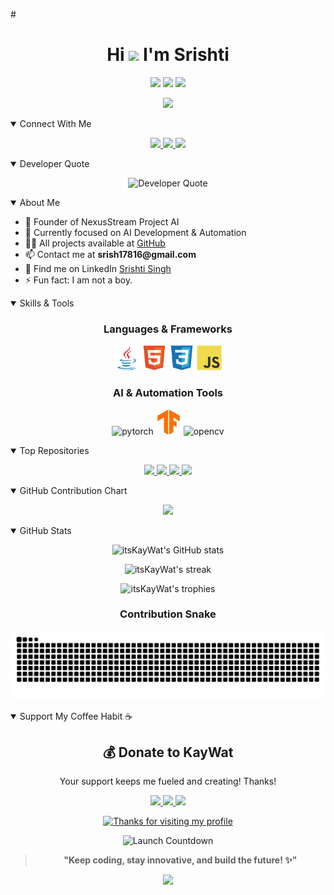 #<h1 align="center">Hi <img src="https://user-images.githubusercontent.com/44104676/173990923-48b66056-0bff-472a-b5bf-faab4146e950.gif" height="40"> I'm Srishti</h1>

<p align="center">
    <img src="https://img.shields.io/badge/Focus-AI%20Development-C2FFC7?style=flat" />
    <img src="https://img.shields.io/badge/Focus-Automation-CB9DF0?style=flat" />
    <img src="https://img.shields.io/badge/Focus-Web%20Development-C2FFC7?style=flat" />
</p>

<p align="center">
    <img src="https://komarev.com/ghpvc/?username=itsKayWat&label=Profile%20Views&color=000000&style=flat&labelColor=C2FFC7" />
</p>

<details open>
<summary>Connect With Me</summary>
<p align="center">
    <a href="https://www.tiktok.com/@ll_kaywat_ll">
        <img src="https://img.shields.io/badge/TikTok-000000?style=for-the-badge&logo=tiktok&logoColor=white" />
    </a>
    <a href="https://www.twitch.tv/xl_kaywat_lx">
        <img src="https://img.shields.io/badge/Twitch-9146FF?style=for-the-badge&logo=twitch&logoColor=white" />
    </a>
    <a href="https://www.fixmyapple.org">
        <img src="https://img.shields.io/badge/FixMyApple-000000?style=for-the-badge&logo=apple&logoColor=white" />
    </a>
</p>
</details>

<details open>
<summary>Developer Quote</summary>
<p align="center">
    <img src="https://readme-typing-svg.demolab.com?font=Fira+Code&duration=3000&pause=2000&color=C2FFC7&center=true&vCenter=true&random=false&width=800&lines=The+people+who+are+crazy+enough+to+think+they+can+change+the+world;are+the+ones+who+do.++-+Steve+Jobs" alt="Developer Quote"/>
</p>
</details>

<details open>
<summary>About Me</summary>
<ul>
<li>🔭 Founder of NexusStream Project AI</li>
<li>🌱 Currently focused on AI Development & Automation</li>
<li>👨‍💻 All projects available at <a href="https://github.com/srishtinsaan">GitHub</a></li>
<li>📫 Contact me at <strong>srish17816@gmail.com</strong></li>
<li>🎥 Find me on LinkedIn <a href="https://www.linkedin.com/in/srishti-singh-001842278/">Srishti Singh</a></li>
<li>⚡ Fun fact: I am not a boy.</li>
</ul>
</details>

<details open>
<summary>Skills & Tools</summary>
<h3 align="center">Languages & Frameworks</h3>
<p align="center">
    <img src="https://raw.githubusercontent.com/devicons/devicon/master/icons/java/java-original.svg" alt="java" width="40" height="40"/>
    <img src="https://raw.githubusercontent.com/devicons/devicon/master/icons/html5/html5-original.svg" alt="html5" width="40" height="40"/>
    <img src="https://raw.githubusercontent.com/devicons/devicon/master/icons/css3/css3-original.svg" alt="css3" width="40" height="40"/>
    <img src="https://raw.githubusercontent.com/devicons/devicon/master/icons/javascript/javascript-original.svg" alt="javascript" width="40" height="40"/>
</p>

<h3 align="center">AI & Automation Tools</h3>
<p align="center">
    <img src="https://www.vectorlogo.zone/logos/pytorch/pytorch-icon.svg" alt="pytorch" width="40" height="40"/>
    <img src="https://raw.githubusercontent.com/devicons/devicon/master/icons/tensorflow/tensorflow-original.svg" alt="tensorflow" width="40" height="40"/>
    <img src="https://www.vectorlogo.zone/logos/opencv/opencv-icon.svg" alt="opencv" width="40" height="40"/>
</p>
</details>

<details open>
<summary>Top Repositories</summary>
<p align="center">
    <a href="https://github.com/itsKayWat/ChatGPT-Recipe_Studio">
        <img src="https://github-readme-stats.vercel.app/api/pin/?username=itsKayWat&repo=ChatGPT-Recipe_Studio&theme=dark&title_color=C2FFC7&icon_color=CB9DF0&text_color=ffffff&bg_color=000000" />
    </a>
    <a href="https://github.com/itsKayWat/GitSwift">
        <img src="https://github-readme-stats.vercel.app/api/pin/?username=itsKayWat&repo=GitSwift&theme=dark&title_color=C2FFC7&icon_color=CB9DF0&text_color=ffffff&bg_color=000000" />
    </a>
    <a href="https://github.com/itsKayWat/Smart_Text_Expander">
        <img src="https://github-readme-stats.vercel.app/api/pin/?username=itsKayWat&repo=Smart_Text_Expander&theme=dark&title_color=C2FFC7&icon_color=CB9DF0&text_color=ffffff&bg_color=000000" />
    </a>
    <a href="https://github.com/itsKayWat/Nexus_Ai_Streaming_Platform">
        <img src="https://github-readme-stats.vercel.app/api/pin/?username=itsKayWat&repo=Nexus_Ai_Streaming_Platform&theme=dark&title_color=C2FFC7&icon_color=CB9DF0&text_color=ffffff&bg_color=000000" />
    </a>
</p>
</details>

<details open>
<summary>GitHub Contribution Chart</summary>
<p align="center">
    <img src="https://github-readme-activity-graph.vercel.app/graph?username=itsKayWat&theme=github-compact&area=true&hide_border=true&custom_title=Contribution%20Graph&bg_color=000000&color=C2FFC7&line=CB9DF0&point=C2FFC7&area_color=CB9DF0" />
</p>
</details>

<details open>
<summary>GitHub Stats</summary>
<p align="center">
    <img src="https://github-readme-stats-git-masterrstaa-rickstaa.vercel.app/api?username=itsKayWat&show_icons=true&theme=dark&title_color=C2FFC7&icon_color=CB9DF0&text_color=ffffff&bg_color=000000" alt="itsKayWat's GitHub stats" />
</p>

<p align="center">
    <img src="https://streak-stats.demolab.com?user=itsKayWat&theme=dark&ring=C2FFC7&fire=CB9DF0&currStreakLabel=C2FFC7" alt="itsKayWat's streak"/>
</p>

<p align="center">
    <img src="https://github-profile-trophy.vercel.app/?username=itsKayWat&theme=dark&column=-1&title_color=C2FFC7&icon_color=CB9DF0&text_color=ffffff&bg_color=000000" alt="itsKayWat's trophies"/>
</p>

<h3 align="center">Contribution Snake</h3>
<p align="center">
  <img src="https://raw.githubusercontent.com/itsKayWat/itsKayWat/output/github-contribution-grid-snake.svg" alt="snake"/>
</p>
</details>

<details open>
<summary>Support My Coffee Habit ☕️</summary>
<h2 align="center">💰 Donate to KayWat</h2>
<p align="center">Your support keeps me fueled and creating! Thanks!</p>
<p align="center">
    <a href="https://www.paypal.com/donate/?hosted_button_id=J3ABMPG6MQF3L">
        <img src="https://img.shields.io/badge/Buy%20Me%20a%20Coffee-000000?style=for-the-badge&logo=buy-me-a-coffee&logoColor=white" />
    </a>
    <a href="https://www.paypal.com/donate/?hosted_button_id=J3ABMPG6MQF3L">
        <img src="https://img.shields.io/badge/Buy%20Me%20Two%20Coffees-FFDD00?style=for-the-badge&logo=buy-me-a-coffee&logoColor=black" />
    </a>
    <a href="https://www.paypal.com/donate/?hosted_button_id=J3ABMPG6MQF3L">
        <img src="https://img.shields.io/badge/Buy%20Me%20Three%20Coffees-000000?style=for-the-badge&logo=buy-me-a-coffee&logoColor=white" />
    </a>
</p>
</details>

<div align="center">
<a href="#">
    <img height="120" alt="Thanks for visiting my profile" width="100%" src="https://capsule-render.vercel.app/api?type=waving&color=C2FFC7&height=120&section=header&text=Thanks%20for%20visiting!&fontSize=30&fontColor=000000&animation=twinkling"/>
</a>
<br>
<p>
    <img src="https://img.shields.io/badge/Nexus%20AI%20Launch-825%20Days-C2FFC7?style=for-the-badge&logo=clockify&logoColor=black" alt="Launch Countdown"/>
</p>
<blockquote>
<p><strong>"Keep coding, stay innovative, and build the future! ✨"</strong></p>
</blockquote>
<p align="center">
    <img src="https://capsule-render.vercel.app/api?type=waving&color=gradient&customColorList=2,12,18,20,26&height=60&section=footer"/>
</p>
</div>
